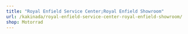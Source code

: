 ```yaml
---
title: "Royal Enfield Service Center;Royal Enfield Showroom"
url: /kakinada/royal-enfield-service-center-royal-enfield-showroom/
shop: Motorrad
---
```

